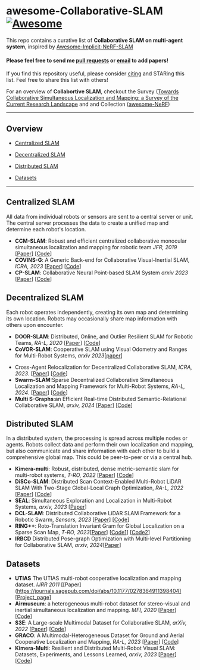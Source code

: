 # awesome-Collaborative-SLAM [![Awesome](https://cdn.rawgit.com/sindresorhus/awesome/d7305f38d29fed78fa85652e3a63e154dd8e8829/media/badge.svg)](https://github.com/sindresorhus/awesome)

This repo contains a curative list of **Collaborative SLAM on multi-agent system**, inspired by [Awesome-Implicit-NeRF-SLAM](https://github.com/DoongLi/awesome-Implicit-NeRF-SLAM) <br>

#### Please feel free to send me [pull requests](https://github.com/DoongLi/awesome-Implicit-NeRF-SLAM/blob/main/how-to-PR.md) or [email](mailto:epsilon8854@unist.ac.kr) to add papers! <br>

If you find this repository useful, please consider [citing](#citation) and STARing this list. Feel free to share this list with others!

For an overview of **Collabortive SLAM**, checkout the Survey ([Towards Collaborative Simultaneous Localization and Mapping: a Survey of the Current Research Landscape](https://arxiv.org/abs/2108.08325) and  and Collection ([awesome-NeRF](https://github.com/yenchenlin/awesome-NeRF))

---

## Overview

  - [Centralized SLAM](#centralized-slam)

  - [Decentralized SLAM](#decentralized-slam)

  - [Distributed SLAM](#distributed-slam)
  <!-- - [Platform](#platform) -->
  <!-- <!-- - [Environments](#environments) -->
  - [Datasets](#datasets)


---

## Centralized SLAM
All data from individual robots or sensors are sent to a central server or unit. The central server processes the data to create a unified map and determine each robot's location. 
  <!-- ### Visual -->
  * **CCM-SLAM**: Robust and efficient centralized collaborative monocular simultaneous localization and mapping for robotic team *JFR, 2019* [[Paper](https://www.research-collection.ethz.ch/handle/20.500.11850/313259)] [[Code](https://github.com/VIS4ROB-lab/ccm_slam?tab=readme-ov-file)]
  * **COVINS-G**: A Generic Back-end for Collaborative Visual-Inertial SLAM, *ICRA, 2023* [[Paper](https://ieeexplore.ieee.org/stamp/stamp.jsp?arnumber=9585827)] [[Code](https://github.com/VIS4ROB-lab/covins)]
  * **CP-SLAM**: Collaborative Neural Point-based SLAM System *arxiv 2023* [[Paper](https://arxiv.org/abs/2311.08013)] [[Code](https://github.com/VIS4ROB-lab/covins)]
  <!-- ### Lidar -->

  <!-- ### Multimodal -->


## Decentralized SLAM
Each robot operates independently, creating its own map and determining its own location. Robots may occasionally share map information with others upon encounter.
   <!-- ### Visual -->
  * **DOOR-SLAM**: Distributed, Online, and Outlier Resilient SLAM for Robotic Teams, *RA-L, 2020* [[Paper](https://arxiv.org/abs/1909.12198)] [[Code](https://github.com/MISTLab/DOOR-SLAM)]
  * **CoVOR-SLAM**: Cooperative SLAM using Visual Odometry and Ranges for Multi-Robot Systems, *arxiv 2023*[[paper](https://arxiv.org/abs/2311.12580)]

  <!-- ### Lidar -->
  <!-- ### Multimodal -->
  * Cross-Agent Relocalization for Decentralized Collaborative SLAM, *ICRA, 2023*. [[Paper](https://ieeexplore.ieee.org/abstract/document/10160941)] [[Code](https://github.com/VIS4ROB-lab/decoSLAM)]  
  * **Swarm-SLAM**:Sparse Decentralized Collaborative Simultaneous Localization and Mapping Framework for Multi-Robot Systems, *RA-L, 2024*. [[Paper](https://arxiv.org/abs/2301.06230)] [[Code](https://github.com/MISTLab/Swarm-SLAM)]
  * **Multi S-Graphs**:an Efficient Real-time Distributed Semantic-Relational Collaborative SLAM, *arxiv, 2024* [[Paper](https://arxiv.org/abs/2401.05152)] [[Code](https://github.com/snt-arg/multi_s_graphs_docker)]

## Distributed SLAM
In a distributed system, the processing is spread across multiple nodes or agents. Robots collect data and perform their own localization and mapping, but also communicate and share information with each other to build a comprehensive global map. This could be peer-to-peer or via a central hub.
  <!-- ### Visual -->
  <!-- ### Lidar -->
  * **Kimera-multi**: Robust, distributed, dense metric-semantic slam for multi-robot systems, *T-RO, 2022* [[Paper](http://ieeexplore.ieee.org/abstract/document/9686955)] [[Code](https://github.com/MIT-SPARK/Kimera-Multi)]
  * **DiSCo-SLAM**: Distributed Scan Context-Enabled Multi-Robot LiDAR SLAM With Two-Stage Global-Local Graph Optimization, *RA-L, 2022* [[Paper](https://ieeexplore.ieee.org/stamp/stamp.jsp?tp=&arnumber=9662965)] [[Code](https://github.com/RobustFieldAutonomyLab/DiSCo-SLAM)]
  * **SEAL**: Simultaneous Exploration and Localization in Multi-Robot Systems, *arxiv, 2023* [[Paper](https://arxiv.org/pdf/2306.12623.pdf)] 
  * **DCL-SLAM**: Distributed Collaborative LiDAR SLAM Framework for a Robotic Swarm, *Sensors, 2023* [[Paper](https://ieeexplore.ieee.org/stamp/stamp.jsp?tp=&arnumber=10375928)] [[Code](https://github.com/PengYu-Team/DCL-SLAM)]
  * **RING++**: Roto-Translation Invariant Gram for Global Localization on a Sparse Scan Map, *T-RO, 2023*[[Paper](https://ieeexplore.ieee.org/document/10224330)] [[Code1](https://github.com/lus6-Jenny/RING)] [[Code2](https://github.com/MaverickPeter/MR_SLAM)] 
  * **IRBCD** Distributed Pose-graph Optimization with Multi-level Partitioning for Collaborative SLAM, *arxiv, 2024*[[Paper](https://arxiv.org/abs/2401.01657)]
  <!-- ### Multimodal -->

<!-- ## Platform

## Environments -->

## Datasets
* **UTIAS** The UTIAS multi-robot cooperative localization and mapping dataset. *IJRR 2011* [[Paper](https://journals.sagepub.com/doi/abs/10.1177/0278364911398404] [[Project_page](http://asrl.utias.utoronto.ca/datasets/mrclam/)]
 * **Airmuseum**: a heterogeneous multi-robot dataset for stereo-visual and inertial simultaneous localization and mapping. *MFI, 2020* [[Paper](https://ieeexplore.ieee.org/abstract/document/9235257/)] [[Code](https://github.com/AirMuseumDataset/AirMuseumDataset)]
  * **S3E**: A Large-scale Multimodal Dataset for Collaborative SLAM, *arXiv, 2022* [[Paper](https://arxiv.org/abs/2210.13723)] [[Code](https://github.com/PengYu-Team/S3E)]
  * **GRACO**: A Multimodal-Heterogeneous Dataset for Ground and Aerial Cooperative Localization and Mapping, *RA-L, 2023* [[Paper](https://ieeexplore.ieee.org/stamp/stamp.jsp?tp=&arnumber=10008011)] [[Code](https://github.com/SYSU-RoboticsLab/GrAco?tab=readme-ov-file#a-multimodal-heterogeneous-dataset-for-ground-and-aerial-cooperative-localization-and-mapping)]
  * **Kimera-Multi**: Resilient and Distributed Multi-Robot Visual SLAM: Datasets, Experiments, and Lessons Learned, *arxiv, 2023* [[Paper](https://arxiv.org/abs/2304.04362)] [[Code](https://github.com/MIT-SPARK/Kimera-Multi-Data)]
 